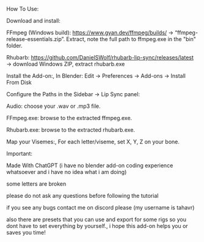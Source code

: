 How To Use:

Download and install:

FFmpeg (Windows build):
https://www.gyan.dev/ffmpeg/builds/ → “ffmpeg-release-essentials.zip”.
Extract, note the full path to ffmpeg.exe in the "bin" folder.

Rhubarb: 
https://github.com/DanielSWolf/rhubarb-lip-sync/releases/latest → download Windows ZIP, extract rhubarb.exe


Install the Add-on:,
In Blender: Edit → Preferences → Add-ons → Install From Disk

Configure the Paths in the Sidebar → Lip Sync panel:

Audio: choose your .wav or .mp3 file.

FFmpeg.exe: browse to the extracted ffmpeg.exe.

Rhubarb.exe: browse to the extracted rhubarb.exe.



Map your Visemes:,
For each letter/viseme, set X, Y, Z on your bone.

Important:
      

Made With ChatGPT
(i have no blender add-on coding experience whatsoever and i have no idea what i am doing)

some letters are broken

please do not ask any questions before following the tutorial

if you see any bugs contact me on discord please (my username is tahavr)

also there are presets that you can use and export for some rigs so you dont have to set everything by yourself.,
i hope this add-on helps you or saves you time! 
